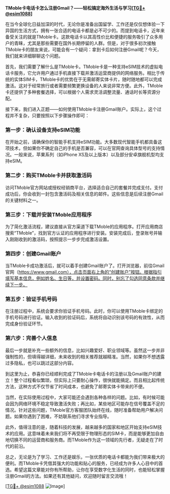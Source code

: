 **TMoble卡电话卡怎么注册Gmail？——轻松搞定海外生活与学习[[TG💪+ @esim1088](https://t.me/s/esim1088)]**

在当今全球化日益加深的时代，无论你是准备出国留学、工作还是仅仅想体验一下异国的生活方式，拥有一张合适的电话卡都是必不可少的。而提到电话卡，近年来备受关注的就是TMoble卡。这款电话卡以其高性价比和便捷的服务吸引了众多用户的青睐，尤其是那些需要在国外长期停留的人群。但是，对于很多初次接触TMoble卡的朋友来说，可能会有一个疑问：拿到卡后如何注册Gmail呢？今天，我们就来详细聊聊这个问题。

首先，我们需要了解什么是TMoble卡。TMoble卡是一种支持eSIM技术的虚拟电话卡服务，它允许用户通过手机直接下载并激活运营商提供的网络服务。相比于传统的实体SIM卡，TMoble卡的优势在于无需邮寄实体卡片，随时随地都可以完成激活。这对于经常旅行或者需要频繁更换设备的人来说非常方便。此外，TMoble卡还提供了多种套餐选择，可以根据个人需求灵活调整流量、通话时长等资源分配。

接下来，我们进入正题——如何使用TMoble卡注册Gmail账户。实际上，这个过程并不复杂，只要按照以下步骤操作即可：

### 第一步：确认设备支持eSIM功能
在开始之前，请确保你的智能手机支持eSIM功能。大多数现代智能手机都具备这项技术，但如果你不确定自己的手机是否兼容，可以在官网查询具体型号的支持情况。一般来说，苹果系列（如iPhone XS及以上版本）以及部分安卓旗舰机型均支持eSIM。

### 第二步：购买TMoble卡并获取激活码
访问TMoble官方网站或授权经销商平台，选择适合自己的套餐并完成支付。支付成功后，你会收到一封包含激活码及相关信息的邮件。这些信息是后续注册Gmail的关键材料之一。

### 第三步：下载并安装TMoble应用程序
为了简化激活流程，建议直接从官方渠道下载TMoble的应用程序。打开应用商店搜索“TMoble”，找到官方认证的应用程序进行安装。安装完成后，登录账号并输入刚刚收到的激活码，按照提示一步步完成激活设置。

### 第四步：创建Gmail账户
当TMoble卡成功激活后，就可以着手创建Gmail账户了。打开浏览器，前往Gmail官网（https://www.gmail.com），点击页面右上角的“创建账户”按钮。根据指引填写基本信息，例如姓名、生日等，并设置密码。同时，别忘了勾选同意条款并继续下一步。

### 第五步：验证手机号码
在注册过程中，系统会要求你验证手机号码。此时，你可以使用TMoble卡绑定的手机号码进行验证。输入收到的验证码后，系统将自动识别该号码的有效性，从而完成身份验证环节。

### 第六步：完善个人信息
最后一步就是补充一些额外的信息，比如兴趣爱好、职业领域等。虽然这一步并非强制性的，但填得越详细，未来收到的相关推荐就越精准。当然，如果你不想透露过多隐私，也可以跳过这部分内容。

到这里为止，恭喜你已经顺利完成了TMoble卡电话卡的注册以及Gmail账户的建立！整个过程看似繁琐，但实际上只要耐心操作，很快就能搞定。而且相比起传统方法，这种方式不仅节省了时间成本，也避免了邮寄实体卡带来的不便。

当然，在实际使用过程中，大家可能还会遇到各种各样的问题。比如，有时候可能会因为网络环境不稳定导致激活失败；再比如，某些地区可能存在信号覆盖不足的情况。针对这些问题，TMoble官方客服团队始终在线，随时准备帮助用户解决问题。如果你遇到了困难，不妨联系他们寻求专业指导。

此外，值得注意的是，随着科技的发展，越来越多的国家和地区开始支持eSIM技术的应用。这意味着未来我们将不再受限于物理形态的SIM卡，而是能够更加自由地切换不同的运营商和服务商。而TMoble作为这一领域的先行者，无疑走在了时代的前沿。

总之，无论是为了学习、工作还是娱乐，一张优质的电话卡都能为我们带来极大的便利。而TMoble卡凭借其强大的功能和贴心的服务，已经成为许多人心目中的首选。希望这篇文章能对你有所帮助，让你在享受数字化生活的同时，也能轻松掌握注册Gmail的方法。如果还有其他疑问，欢迎随时留言交流哦！

[[TG💪+ @esim1088](https://t.me/s/esim1088) ![Image](https://i.postimg.cc/4NQfJmqS/Snipaste-2025-05-13-00-14-12.png)]